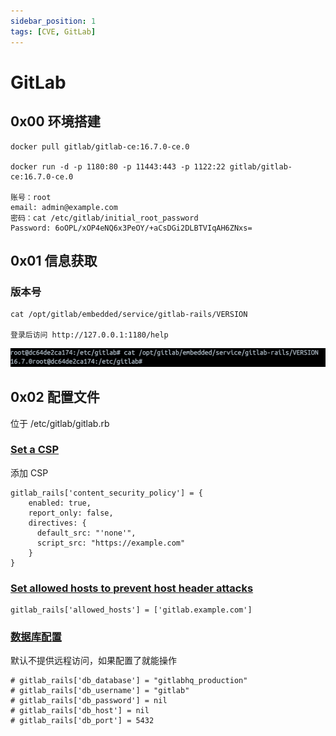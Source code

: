 ```yaml
---
sidebar_position: 1
tags: [CVE, GitLab]
---
```


# GitLab

## 0x00 环境搭建

```
docker pull gitlab/gitlab-ce:16.7.0-ce.0

docker run -d -p 1180:80 -p 11443:443 -p 1122:22 gitlab/gitlab-ce:16.7.0-ce.0

账号：root
email: admin@example.com
密码：cat /etc/gitlab/initial_root_password
Password: 6oOPL/xOP4eNQ6x3PeOY/+aCsDGi2DLBTVIqAH6ZNxs=

```

## 0x01 信息获取

### 版本号

```
cat /opt/gitlab/embedded/service/gitlab-rails/VERSION

登录后访问 http://127.0.0.1:1180/help
```

![image-20240326103453901](attachments/image-20240326103453901.png)

## 0x02 配置文件

位于 /etc/gitlab/gitlab.rb

### [Set a CSP](https://docs.gitlab.com/omnibus/settings/configuration.html#set-a-content-security-policy)

添加 CSP

```
gitlab_rails['content_security_policy'] = {
    enabled: true,
    report_only: false,
    directives: {
      default_src: "'none'",
      script_src: "https://example.com"
    }
}

```

### [Set allowed hosts to prevent host header attacks](https://docs.gitlab.com/omnibus/settings/configuration.html#set-allowed-hosts-to-prevent-host-header-attacks)

```
gitlab_rails['allowed_hosts'] = ['gitlab.example.com']
```

### [数据库配置](https://docs.gitlab.com/omnibus/settings/database.html)

默认不提供远程访问，如果配置了就能操作

```
# gitlab_rails['db_database'] = "gitlabhq_production"
# gitlab_rails['db_username'] = "gitlab"
# gitlab_rails['db_password'] = nil
# gitlab_rails['db_host'] = nil
# gitlab_rails['db_port'] = 5432
```

